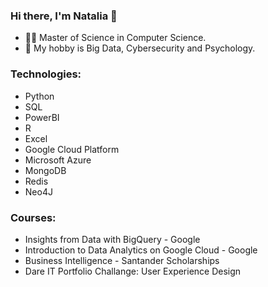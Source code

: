 ### Hi there, I'm Natalia 👋
- 👨‍🎓 Master of Science in Computer Science.
- 📕 My hobby is Big Data, Cybersecurity and Psychology.

### Technologies:
* Python
* SQL
* PowerBI
* R
* Excel
* Google Cloud Platform
* Microsoft Azure
* MongoDB
* Redis
* Neo4J


### Courses:
* Insights from Data with BigQuery - Google
* Introduction to Data Analytics on Google Cloud - Google
* Business Intelligence - Santander Scholarships
* Dare IT Portfolio Challange: User Experience Design 
